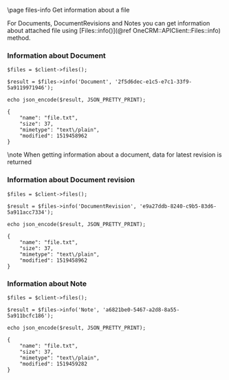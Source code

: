 \page files-info Get information about a file

For Documents, DocumentRevisions and Notes you can get information about attached
file using [Files::info()](@ref OneCRM::APIClient::Files::info) method.

### Information about Document

~~~~~~~~~~~~~{.php}
$files = $client->files();

$result = $files->info('Document', '2f5d6dec-e1c5-e7c1-33f9-5a9119971946');

echo json_encode($result, JSON_PRETTY_PRINT);
~~~~~~~~~~~~~

~~~~~~~~~~~~~
{
    "name": "file.txt",
    "size": 37,
    "mimetype": "text\/plain",
    "modified": 1519458962
}
~~~~~~~~~~~~~

\note
When getting information about a document, data for latest revision is returned

### Information about Document revision

~~~~~~~~~~~~~{.php}
$files = $client->files();

$result = $files->info('DocumentRevision', 'e9a27ddb-8240-c9b5-83d6-5a911acc7334');

echo json_encode($result, JSON_PRETTY_PRINT);
~~~~~~~~~~~~~

~~~~~~~~~~~~~
{
    "name": "file.txt",
    "size": 37,
    "mimetype": "text\/plain",
    "modified": 1519458962
}
~~~~~~~~~~~~~

### Information about Note

~~~~~~~~~~~~~{.php}
$files = $client->files();

$result = $files->info('Note', 'a6821be0-5467-a2d8-8a55-5a911bcfc186');

echo json_encode($result, JSON_PRETTY_PRINT);
~~~~~~~~~~~~~

~~~~~~~~~~~~~
{
    "name": "file.txt",
    "size": 37,
    "mimetype": "text\/plain",
    "modified": 1519459282
}
~~~~~~~~~~~~~
